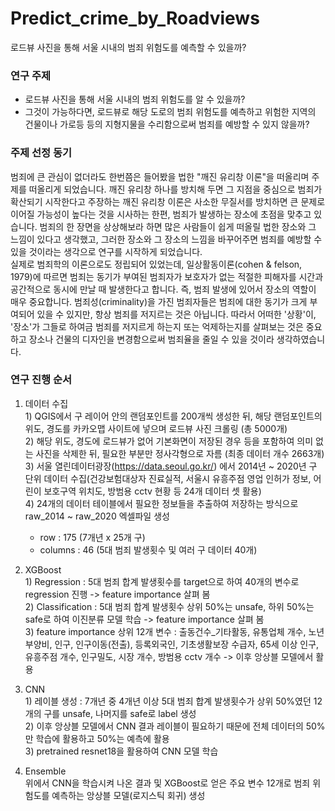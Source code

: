# Predict_crime_by_Roadviews
로드뷰 사진을 통해 서울 시내의 범죄 위험도를 예측할 수 있을까?


### 연구 주제
- 로드뷰 사진을 통해 서울 시내의 범죄 위험도를 알 수 있을까?
- 그것이 가능하다면, 로드뷰로 해당 도로의 범죄 위험도를 예측하고 위험한 지역의 건물이나 가로등 등의 지형지물을 수리함으로써 범죄를 예방할 수 있지 않을까?

### 주제 선정 동기
  범죄에 큰 관심이 없더라도 한번쯤은 들어봤을 법한 "깨진 유리창 이론"을 떠올리며 주제를 떠올리게 되었습니다. 깨진 유리창 하나를 방치해 두면 그 지점을 중심으로 범죄가 확산되기 시작한다고 주장하는 깨진 유리창 이론은 사소한 무질서를 방치하면 큰 문제로 이어질 가능성이 높다는 것을 시사하는 한편, 범죄가 발생하는 장소에 초점을 맞추고 있습니다. 범죄의 한 장면을 상상해보라 하면 많은 사람들이 쉽게 떠올릴 법한 장소와 그 느낌이 있다고 생각했고, 그러한 장소와 그 장소의 느낌을 바꾸어주면 범죄를 예방할 수 있을 것이라는 생각으로 연구를 시작하게 되었습니다.  
  실제로 범죄학의 이론으로도 정립되어 있었는데, 일상활동이론(cohen & felson, 1979)에 따르면 범죄는 동기가 부여된 범죄자가 보호자가 없는 적절한 피해자를 시간과 공간적으로 동시에 만날 때 발생한다고 합니다. 즉, 범죄 발생에 있어서 장소의 역할이 매우 중요합니다. 범죄성(criminality)을 가진 범죄자들은 범죄에 대한 동기가 크게 부여되어 있을 수 있지만, 항상 범죄를 저지르는 것은 아닙니다. 따라서 어떠한 '상황'이, '장소'가 그들로 하여금 범죄를 저지르게 하는지 또는 억제하는지를 살펴보는 것은 중요하고 장소나 건물의 디자인을 변경함으로써 범죄율을 줄일 수 있을 것이라 생각하였습니다.
  
  ### 연구 진행 순서
  1. 데이터 수집  
    1) QGIS에서 구 레이어 안의 랜덤포인트를 200개씩 생성한 뒤, 해당 랜덤포인트의 위도, 경도를 카카오맵 사이트에 넣으며 로드뷰 사진        크롤링 (총 5000개)  
    2) 해당 위도, 경도에 로드뷰가 없어 기본화면이 저장된 경우 등을 포함하여 의미 없는 사진을 삭제한 뒤, 필요한 부분만 정사각형으로 자름 (최종 데이터 개수 2663개)  
    3) 서울 열린데이터광장(https://data.seoul.go.kr/) 에서 2014년 ~ 2020년 구 단위 데이터 수집(건강보험대상자 진료실적, 서울시 유흥주점 영업 인허가 정보, 어린이 보호구역 위치도, 방범용 cctv 현황 등 24개 데이터 셋 활용)  
    4) 24개의 데이터 테이블에서 필요한 정보들을 추출하여 저장하는 방식으로 raw_2014 ~ raw_2020 엑셀파일 생성
      - row : 175 (7개년 x 25개 구)
      - columns : 46 (5대 범죄 발생횟수 및 여러 구 데이터 40개)

  2. XGBoost  
    1) Regression : 5대 범죄 합계 발생횟수를 target으로 하여 40개의 변수로 regression 진행 -> feature importance 살펴 봄  
    2) Classification : 5대 범죄 합계 발생횟수 상위 50%는 unsafe, 하위 50%는 safe로 하여 이진분류 모델 학습 -> feature importance 살펴 봄  
    3) feature importance 상위 12개 변수 : 출동건수_기타활동, 유통업체 개수, 노년부양비, 인구, 인구이동(전출), 등록외국인, 기초생활보장 수급자, 65세 이상 인구, 유흥주점 개수, 인구밀도, 시장 개수, 방범용 cctv 개수 -> 이후 앙상블 모델에서 활용
  3. CNN  
    1) 레이블 생성 : 7개년 중 4개년 이상 5대 범죄 합계 발생횟수가 상위 50%였던 12개의 구를 unsafe, 나머지를 safe로 label 생성  
    2) 이후 앙상블 모델에서 CNN 결과 레이블이 필요하기 때문에 전체 데이터의 50%만 학습에 활용하고 50%는 예측에 활용  
    3) pretrained resnet18을 활용하여 CNN 모델 학습  
  4. Ensemble  
    위에서 CNN을 학습시켜 나온 결과 및 XGBoost로 얻은 주요 변수 12개로 범죄 위험도를 예측하는 앙상블 모델(로지스틱 회귀) 생성

